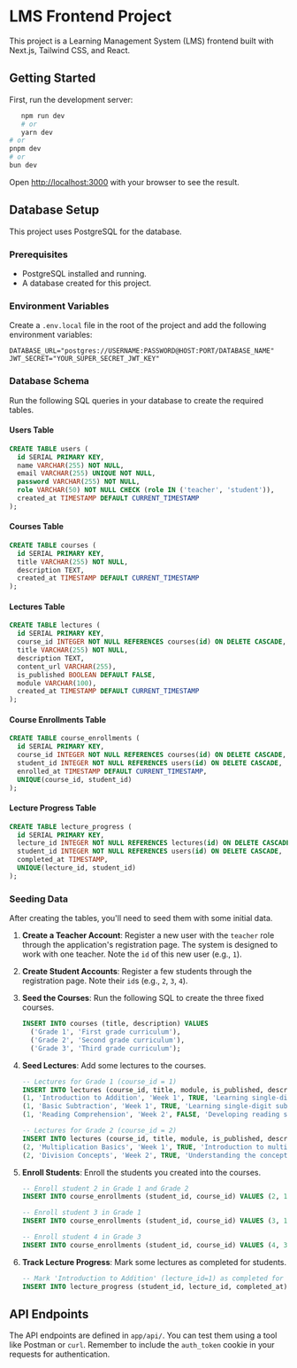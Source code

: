 # LMS Frontend Project

This project is a Learning Management System (LMS) frontend built with Next.js, Tailwind CSS, and React.

## Getting Started

First, run the development server:

```bash
   npm run dev
   # or
   yarn dev
# or
pnpm dev
# or
bun dev
```

Open [http://localhost:3000](http://localhost:3000) with your browser to see the result.

## Database Setup

This project uses PostgreSQL for the database.

### Prerequisites

-   PostgreSQL installed and running.
-   A database created for this project.

### Environment Variables

Create a `.env.local` file in the root of the project and add the following environment variables:

```
DATABASE_URL="postgres://USERNAME:PASSWORD@HOST:PORT/DATABASE_NAME"
JWT_SECRET="YOUR_SUPER_SECRET_JWT_KEY"
```

### Database Schema

Run the following SQL queries in your database to create the required tables.

#### Users Table

```sql
CREATE TABLE users (
  id SERIAL PRIMARY KEY,
  name VARCHAR(255) NOT NULL,
  email VARCHAR(255) UNIQUE NOT NULL,
  password VARCHAR(255) NOT NULL,
  role VARCHAR(50) NOT NULL CHECK (role IN ('teacher', 'student')),
  created_at TIMESTAMP DEFAULT CURRENT_TIMESTAMP
);
```

#### Courses Table

```sql
CREATE TABLE courses (
  id SERIAL PRIMARY KEY,
  title VARCHAR(255) NOT NULL,
  description TEXT,
  created_at TIMESTAMP DEFAULT CURRENT_TIMESTAMP
);
```

#### Lectures Table

```sql
CREATE TABLE lectures (
  id SERIAL PRIMARY KEY,
  course_id INTEGER NOT NULL REFERENCES courses(id) ON DELETE CASCADE,
  title VARCHAR(255) NOT NULL,
  description TEXT,
  content_url VARCHAR(255),
  is_published BOOLEAN DEFAULT FALSE,
  module VARCHAR(100),
  created_at TIMESTAMP DEFAULT CURRENT_TIMESTAMP
);
```

#### Course Enrollments Table

```sql
CREATE TABLE course_enrollments (
  id SERIAL PRIMARY KEY,
  course_id INTEGER NOT NULL REFERENCES courses(id) ON DELETE CASCADE,
  student_id INTEGER NOT NULL REFERENCES users(id) ON DELETE CASCADE,
  enrolled_at TIMESTAMP DEFAULT CURRENT_TIMESTAMP,
  UNIQUE(course_id, student_id)
);
```

#### Lecture Progress Table

```sql
CREATE TABLE lecture_progress (
  id SERIAL PRIMARY KEY,
  lecture_id INTEGER NOT NULL REFERENCES lectures(id) ON DELETE CASCADE,
  student_id INTEGER NOT NULL REFERENCES users(id) ON DELETE CASCADE,
  completed_at TIMESTAMP,
  UNIQUE(lecture_id, student_id)
);
```

### Seeding Data

After creating the tables, you'll need to seed them with some initial data.

1.  **Create a Teacher Account**: Register a new user with the `teacher` role through the application's registration page. The system is designed to work with one teacher. Note the `id` of this new user (e.g., `1`).

2.  **Create Student Accounts**: Register a few students through the registration page. Note their `id`s (e.g., `2`, `3`, `4`).

3.  **Seed the Courses**: Run the following SQL to create the three fixed courses.

    ```sql
    INSERT INTO courses (title, description) VALUES 
      ('Grade 1', 'First grade curriculum'),
      ('Grade 2', 'Second grade curriculum'),
      ('Grade 3', 'Third grade curriculum');
    ```

4.  **Seed Lectures**: Add some lectures to the courses.

    ```sql
    -- Lectures for Grade 1 (course_id = 1)
    INSERT INTO lectures (course_id, title, module, is_published, description) VALUES
    (1, 'Introduction to Addition', 'Week 1', TRUE, 'Learning single-digit addition.'),
    (1, 'Basic Subtraction', 'Week 1', TRUE, 'Learning single-digit subtraction.'),
    (1, 'Reading Comprehension', 'Week 2', FALSE, 'Developing reading skills.');

    -- Lectures for Grade 2 (course_id = 2)
    INSERT INTO lectures (course_id, title, module, is_published, description) VALUES
    (2, 'Multiplication Basics', 'Week 1', TRUE, 'Introduction to multiplication tables.'),
    (2, 'Division Concepts', 'Week 2', TRUE, 'Understanding the concept of division.');
    ```

5.  **Enroll Students**: Enroll the students you created into the courses.

    ```sql
    -- Enroll student 2 in Grade 1 and Grade 2
    INSERT INTO course_enrollments (student_id, course_id) VALUES (2, 1), (2, 2);
    
    -- Enroll student 3 in Grade 1
    INSERT INTO course_enrollments (student_id, course_id) VALUES (3, 1);

    -- Enroll student 4 in Grade 3
    INSERT INTO course_enrollments (student_id, course_id) VALUES (4, 3);
    ```
    
6.  **Track Lecture Progress**: Mark some lectures as completed for students.

    ```sql
    -- Mark 'Introduction to Addition' (lecture_id=1) as completed for student 2
    INSERT INTO lecture_progress (student_id, lecture_id, completed_at) VALUES (2, 1, NOW());
    ```

## API Endpoints

The API endpoints are defined in `app/api/`. You can test them using a tool like Postman or `curl`. Remember to include the `auth_token` cookie in your requests for authentication.
